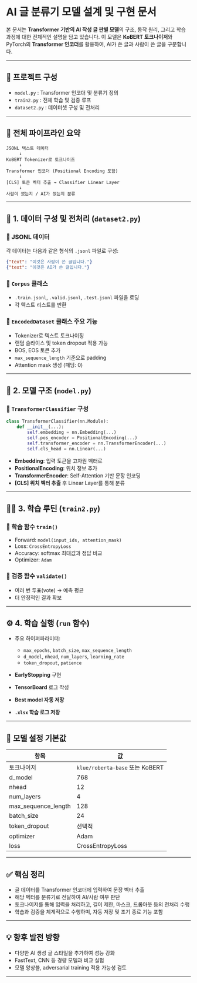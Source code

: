 
# AI 글 분류기 모델 설계 및 구현 문서

본 문서는 **Transformer 기반의 AI 작성 글 판별 모델**의 구조, 동작 원리, 그리고 학습 과정에 대한 전체적인 설명을 담고 있습니다. 이 모델은 **KoBERT 토크나이저**와 PyTorch의 **Transformer 인코더**를 활용하여, AI가 쓴 글과 사람이 쓴 글을 구분합니다.

---

## 📁 프로젝트 구성

- `model.py` : Transformer 인코더 및 분류기 정의
- `train2.py` : 전체 학습 및 검증 루프
- `dataset2.py` : 데이터셋 구성 및 전처리

---

## 📌 전체 파이프라인 요약

```
JSONL 텍스트 데이터
     ↓
KoBERT Tokenizer로 토크나이즈
     ↓
Transformer 인코더 (Positional Encoding 포함)
     ↓
[CLS] 토큰 벡터 추출 → Classifier Linear Layer
     ↓
사람이 썼는지 / AI가 썼는지 분류
```

---

## 🧾 1. 데이터 구성 및 전처리 (`dataset2.py`)

### 🔹 JSONL 데이터
각 데이터는 다음과 같은 형식의 `.jsonl` 파일로 구성:
```json
{"text": "이것은 사람이 쓴 글입니다."}
{"text": "이것은 AI가 쓴 글입니다."}
```

### 🔹 `Corpus` 클래스
- `.train.jsonl`, `.valid.jsonl`, `.test.jsonl` 파일을 로딩
- 각 텍스트 리스트를 반환

### 🔹 `EncodedDataset` 클래스 주요 기능
- Tokenizer로 텍스트 토크나이징
- 랜덤 슬라이스 및 token dropout 적용 가능
- BOS, EOS 토큰 추가
- `max_sequence_length` 기준으로 padding
- Attention mask 생성 (패딩: 0)

---

## 🧠 2. 모델 구조 (`model.py`)

### 🔹 `TransformerClassifier` 구성
```python
class TransformerClassifier(nn.Module):
    def __init__(...):
        self.embedding = nn.Embedding(...)
        self.pos_encoder = PositionalEncoding(...)
        self.transformer_encoder = nn.TransformerEncoder(...)
        self.cls_head = nn.Linear(...)
```

- **Embedding**: 입력 토큰을 고차원 벡터로
- **PositionalEncoding**: 위치 정보 추가
- **TransformerEncoder**: Self-Attention 기반 문장 인코딩
- **[CLS] 위치 벡터 추출** 후 Linear Layer를 통해 분류

---

## 🏋️‍♂️ 3. 학습 루틴 (`train2.py`)

### 🔹 학습 함수 `train()`
- Forward: `model(input_ids, attention_mask)`
- Loss: `CrossEntropyLoss`
- Accuracy: softmax 최대값과 정답 비교
- Optimizer: `Adam`

### 🔹 검증 함수 `validate()`
- 여러 번 투표(vote) → 예측 평균
- 더 안정적인 결과 확보

---

## ⚙️ 4. 학습 실행 (`run` 함수)

- 주요 하이퍼파라미터:
  - `max_epochs`, `batch_size`, `max_sequence_length`
  - `d_model`, `nhead`, `num_layers`, `learning_rate`
  - `token_dropout`, `patience`

- **EarlyStopping** 구현
- **TensorBoard** 로그 작성
- **Best model 자동 저장**
- **`.xlsx` 학습 로그 저장**

---

## 📐 모델 설정 기본값

| 항목 | 값 |
|------|-----|
| 토크나이저 | `klue/roberta-base` 또는 KoBERT |
| d_model | 768 |
| nhead | 12 |
| num_layers | 4 |
| max_sequence_length | 128 |
| batch_size | 24 |
| token_dropout | 선택적 |
| optimizer | Adam |
| loss | CrossEntropyLoss |

---

## ✅ 핵심 정리

- 글 데이터를 Transformer 인코더에 입력하여 문장 벡터 추출
- 해당 벡터를 분류기로 전달하여 AI/사람 여부 판단
- 토크나이저를 통해 입력을 처리하고, 길이 제한, 마스크, 드롭아웃 등의 전처리 수행
- 학습과 검증을 체계적으로 수행하며, 자동 저장 및 조기 종료 기능 포함

---

## 💡 향후 발전 방향

- 다양한 AI 생성 글 스타일을 추가하여 성능 강화
- FastText, CNN 등 경량 모델과 비교 실험
- 모델 앙상블, adversarial training 적용 가능성 검토

---

